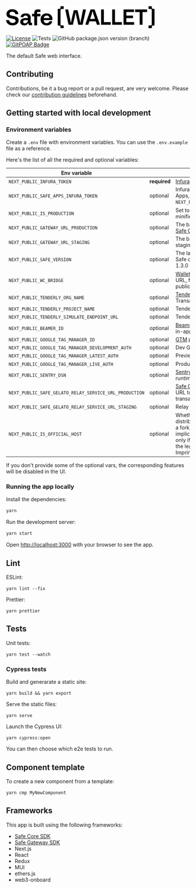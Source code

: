 # <img src="/public/images/logo.svg" height="60" valign="middle" alt="Safe{Wallet}" />

[![License](https://img.shields.io/github/license/safe-global/safe-wallet-web)](https://github.com/safe-global/safe-wallet-web/blob/main/LICENSE)
![Tests](https://img.shields.io/github/actions/workflow/status/safe-global/safe-wallet-web/test.yml?branch=main&label=tests)
![GitHub package.json version (branch)](https://img.shields.io/github/package-json/v/safe-global/safe-wallet-web)
[![GitPOAP Badge](https://public-api.gitpoap.io/v1/repo/safe-global/safe-wallet-web/badge)](https://www.gitpoap.io/gh/safe-global/safe-wallet-web)

The default Safe web interface.

## Contributing

Contributions, be it a bug report or a pull request, are very welcome. Please check our [contribution guidelines](CONTRIBUTING.md) beforehand.

## Getting started with local development

### Environment variables

Create a `.env` file with environment variables. You can use the `.env.example` file as a reference.

Here's the list of all the required and optional variables:

| Env variable                                           |              | Description                                                                                                                         |
| ------------------------------------------------------ | ------------ | ----------------------------------------------------------------------------------------------------------------------------------- |
| `NEXT_PUBLIC_INFURA_TOKEN`                             | **required** | [Infura](https://docs.infura.io/infura/networks/ethereum/how-to/secure-a-project/project-id) RPC API token                          |
| `NEXT_PUBLIC_SAFE_APPS_INFURA_TOKEN`                   | optional     | Infura token for Safe Apps, falls back to `NEXT_PUBLIC_INFURA_TOKEN`                                                                |
| `NEXT_PUBLIC_IS_PRODUCTION`                            | optional     | Set to `true` to build a minified production app                                                                                    |
| `NEXT_PUBLIC_GATEWAY_URL_PRODUCTION`                   | optional     | The base URL for the [Safe Client Gateway](https://github.com/safe-global/safe-client-gateway)                                      |
| `NEXT_PUBLIC_GATEWAY_URL_STAGING`                      | optional     | The base CGW URL on staging                                                                                                         |
| `NEXT_PUBLIC_SAFE_VERSION`                             | optional     | The latest version of the Safe contract, defaults to 1.3.0                                                                          |      |
| `NEXT_PUBLIC_WC_BRIDGE`                                | optional     | [WalletConnect](https://docs.walletconnect.com/1.0/bridge-server) bridge URL, falls back to the public WC bridge                    |
| `NEXT_PUBLIC_TENDERLY_ORG_NAME`                        | optional     | [Tenderly](https://tenderly.co) org name for Transaction Simulation                                                                 |
| `NEXT_PUBLIC_TENDERLY_PROJECT_NAME`                    | optional     | Tenderly project name                                                                                                               |
| `NEXT_PUBLIC_TENDERLY_SIMULATE_ENDPOINT_URL`           | optional     | Tenderly simulation URL                                                                                                             |
| `NEXT_PUBLIC_BEAMER_ID`                                | optional     | [Beamer](https://www.getbeamer.com) is a news feed for in-app announcements                                                         |
| `NEXT_PUBLIC_GOOGLE_TAG_MANAGER_ID`                    | optional     | [GTM](https://tagmanager.google.com) project id                                                                                     |
| `NEXT_PUBLIC_GOOGLE_TAG_MANAGER_DEVELOPMENT_AUTH`      | optional     | Dev GTM key                                                                                                                         |
| `NEXT_PUBLIC_GOOGLE_TAG_MANAGER_LATEST_AUTH`           | optional     | Preview GTM key                                                                                                                     |
| `NEXT_PUBLIC_GOOGLE_TAG_MANAGER_LIVE_AUTH`             | optional     | Production GTM key                                                                                                                  |
| `NEXT_PUBLIC_SENTRY_DSN`                               | optional     | [Sentry](https://sentry.io) id for tracking runtime errors                                                                          |
| `NEXT_PUBLIC_SAFE_GELATO_RELAY_SERVICE_URL_PRODUCTION` | optional     | [Safe Gelato Relay Service](https://github.com/safe-global/safe-gelato-relay-service) URL to allow relaying transactions via Gelato |
| `NEXT_PUBLIC_SAFE_GELATO_RELAY_SERVICE_URL_STAGING`    | optional     | Relay URL on staging                                                                                                                |
| `NEXT_PUBLIC_IS_OFFICIAL_HOST`                         | optional     | Whether it's the official distribution of the app, or a fork; has legal implications. Set to true only if you also update the legal pages like Imprint and Terms of use |

If you don't provide some of the optional vars, the corresponding features will be disabled in the UI.

### Running the app locally

Install the dependencies:

```bash
yarn
```

Run the development server:

```bash
yarn start
```

Open [http://localhost:3000](http://localhost:3000) with your browser to see the app.

## Lint

ESLint:

```
yarn lint --fix
```

Prettier:

```
yarn prettier
```

## Tests

Unit tests:

```
yarn test --watch
```

### Cypress tests

Build and generarate a static site:

```
yarn build && yarn export
```

Serve the static files:

```
yarn serve
```

Launch the Cypress UI:

```
yarn cypress:open
```

You can then choose which e2e tests to run.

## Component template

To create a new component from a template:

```
yarn cmp MyNewComponent
```

## Frameworks

This app is built using the following frameworks:

- [Safe Core SDK](https://github.com/safe-global/safe-core-sdk)
- [Safe Gateway SDK](https://github.com/safe-global/safe-gateway-typescript-sdk)
- Next.js
- React
- Redux
- MUI
- ethers.js
- web3-onboard

